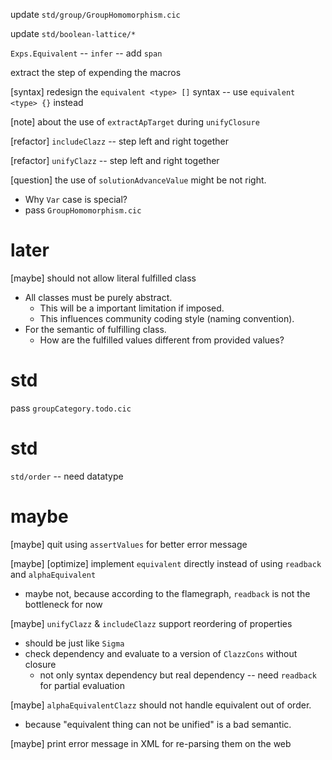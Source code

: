 update `std/group/GroupHomomorphism.cic`

update `std/boolean-lattice/*`

`Exps.Equivalent` -- `infer` -- add `span`

extract the step of expending the macros

[syntax] redesign the `equivalent <type> []` syntax -- use `equivalent <type> {}` instead

[note] about the use of `extractApTarget` during `unifyClosure`

[refactor] `includeClazz` -- step left and right together

[refactor] `unifyClazz` -- step left and right together

[question] the use of `solutionAdvanceValue` might be not right.

- Why `Var` case is special?
- pass `GroupHomomorphism.cic`

# later

[maybe] should not allow literal fulfilled class

- All classes must be purely abstract.
  - This will be a important limitation if imposed.
  - This influences community coding style (naming convention).
- For the semantic of fulfilling class.
  - How are the fulfilled values different from provided values?

# std

pass `groupCategory.todo.cic`

# std

`std/order` -- need datatype

# maybe

[maybe] quit using `assertValues` for better error message

[maybe] [optimize] implement `equivalent` directly instead of using `readback` and `alphaEquivalent`

- maybe not, because according to the flamegraph, `readback` is not the bottleneck for now

[maybe] `unifyClazz` & `includeClazz` support reordering of properties

- should be just like `Sigma`
- check dependency and evaluate to a version of `ClazzCons` without closure
  - not only syntax dependency but real dependency -- need `readback` for partial evaluation

[maybe] `alphaEquivalentClazz` should not handle equivalent out of order.

- because "equivalent thing can not be unified" is a bad semantic.

[maybe] print error message in XML for re-parsing them on the web
